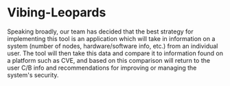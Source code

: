 # Vibing-Leopards

Speaking broadly, our team has decided that the best strategy for implementing this tool is an application which will take in information on a system (number of nodes, hardware/software info, etc.) from an individual user. The tool will then take this data and compare it to information found on a platform such as CVE, and based on this comparison will return to the user C/B info and recommendations for improving or managing the system's security.
